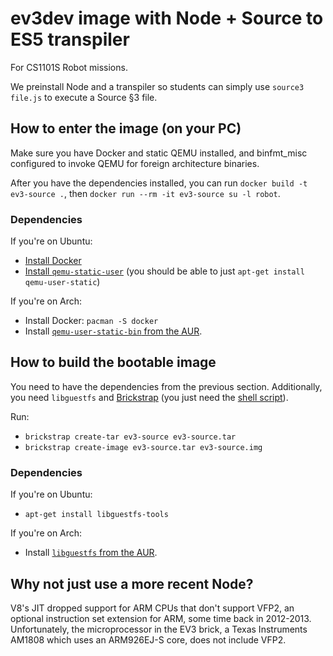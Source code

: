 # ev3dev image with Node + Source to ES5 transpiler

For CS1101S Robot missions.

We preinstall Node and a transpiler so students can simply use `source3 file.js` to execute a Source &sect;3 file.

## How to enter the image (on your PC)

Make sure you have Docker and static QEMU installed, and binfmt_misc configured to invoke QEMU for foreign architecture binaries.

After you have the dependencies installed, you can run `docker build -t ev3-source .`, then `docker run --rm -it ev3-source su -l robot`.

### Dependencies

If you're on Ubuntu:

- [Install Docker](https://docs.docker.com/install/linux/docker-ce/ubuntu/#install-using-the-repository)
- [Install `qemu-static-user`](https://packages.ubuntu.com/disco/qemu-user-static) (you should be able to just `apt-get install qemu-user-static`)

If you're on Arch:

- Install Docker: `pacman -S docker`
- Install [`qemu-user-static-bin` from the AUR](https://aur.archlinux.org/packages/qemu-user-static-bin).

## How to build the bootable image

You need to have the dependencies from the previous section. Additionally, you need `libguestfs` and [Brickstrap](https://github.com/ev3dev/brickstrap) (you just need the [shell script](https://raw.githubusercontent.com/ev3dev/brickstrap/master/src/brickstrap.sh)).

Run:

- `brickstrap create-tar ev3-source ev3-source.tar`
- `brickstrap create-image ev3-source.tar ev3-source.img`

### Dependencies

If you're on Ubuntu:

- `apt-get install libguestfs-tools`

If you're on Arch:

- Install [`libguestfs` from the AUR](https://aur.archlinux.org/packages/libguestfs/).

## Why not just use a more recent Node?

V8's JIT dropped support for ARM CPUs that don't support VFP2, an optional instruction set extension for ARM, some time back in 2012-2013. Unfortunately, the microprocessor in the EV3 brick, a Texas Instruments AM1808 which uses an ARM926EJ-S core, does not include VFP2.


